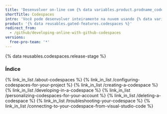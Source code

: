 ```yaml
---
title: 'Desenvolver on-line com {% data variables.product.prodname_codespaces %}'
shortTitle: Codespaces
intro: 'Você pode desenvolver inteiramente na nuvem usando {% data variables.product.prodname_codespaces %}, um ambiente integrado de desenvolvimento (IDE) no {% data variables.product.prodname_dotcom %}.'
product: '{% data reusables.gated-features.codespaces %}'
redirect_from:
  - /github/developing-online-with-github-codespaces
versions:
  free-pro-team: '*'
---
```


{% data reusables.codespaces.release-stage %}

### Índice

{% link_in_list /about-codespaces %}
{% link_in_list /configuring-codespaces-for-your-project %}
{% link_in_list /creating-a-codespace %}
{% link_in_list /developing-in-a-codespace %}
{% link_in_list /personalizing-codespaces-for-your-account %}
{% link_in_list /deleting-a-codespace %}
{% link_in_list /troubleshooting-your-codespace %}
{% link_in_list /connecting-to-your-codespace-from-visual-studio-code %}
